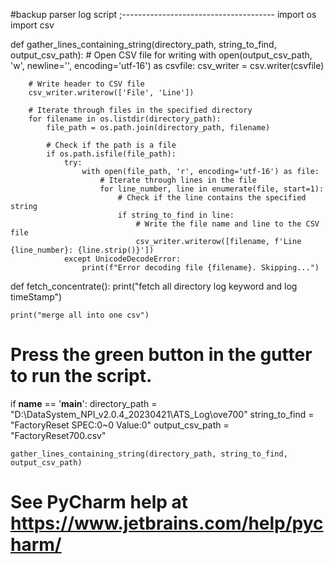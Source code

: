 #backup parser log script
;--------------------------------------
import os
import csv


def gather_lines_containing_string(directory_path, string_to_find, output_csv_path):
    # Open CSV file for writing
    with open(output_csv_path, 'w', newline='', encoding='utf-16') as csvfile:
        csv_writer = csv.writer(csvfile)

        # Write header to CSV file
        csv_writer.writerow(['File', 'Line'])

        # Iterate through files in the specified directory
        for filename in os.listdir(directory_path):
            file_path = os.path.join(directory_path, filename)

            # Check if the path is a file
            if os.path.isfile(file_path):
                try:
                    with open(file_path, 'r', encoding='utf-16') as file:
                        # Iterate through lines in the file
                        for line_number, line in enumerate(file, start=1):
                            # Check if the line contains the specified string
                            if string_to_find in line:
                                # Write the file name and line to the CSV file
                                csv_writer.writerow([filename, f'Line {line_number}: {line.strip()}'])
                except UnicodeDecodeError:
                    print(f"Error decoding file {filename}. Skipping...")


def fetch_concentrate():
    print("fetch all directory log keyword and log timeStamp")

    print("merge all into one csv")


# Press the green button in the gutter to run the script.
if __name__ == '__main__':
    directory_path = "D:\DataSystem_NPI_v2.0.4_20230421\ATS_Log\ove700"
    string_to_find = "FactoryReset SPEC:0~0 Value:0"
    output_csv_path = "FactoryReset700.csv"

    gather_lines_containing_string(directory_path, string_to_find, output_csv_path)

# See PyCharm help at https://www.jetbrains.com/help/pycharm/
